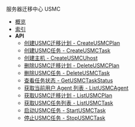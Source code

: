 <div class="sidebar_title ">服务器迁移中心 USMC</div>


- [概览](api/usmc-api/README.md)
- [索引](api/usmc-api/index.md)
- **API**
    - [创建USMC迁移计划 - CreateUSMCPlan](api/usmc-api/create_usmc_plan)
    - [创建USMC任务 - CreateUSMCTask](api/usmc-api/create_usmc_task)
    - [创建主机 - CreateUSMCUhost](api/usmc-api/create_usmc_uhost)
    - [删除USMC迁移计划 - DeleteUSMCPlan](api/usmc-api/delete_usmc_plan)
    - [删除USMC任务 - DeleteUSMCTask](api/usmc-api/delete_usmc_task)
    - [查看任务状态 - GetUSMCTaskStatus](api/usmc-api/get_usmc_task_status)
    - [获取当前用户 Agent 列表 - ListUSMCAgent](api/usmc-api/list_usmc_agent)
    - [获取USMC迁移计划 - ListUSMCPlan](api/usmc-api/list_usmc_plan)
    - [获取USMC任务列表 - ListUSMCTask](api/usmc-api/list_usmc_task)
    - [启动USMC任务 - StartUSMCTask](api/usmc-api/start_usmc_task)
    - [停止USMC任务 - StopUSMCTask](api/usmc-api/stop_usmc_task)
